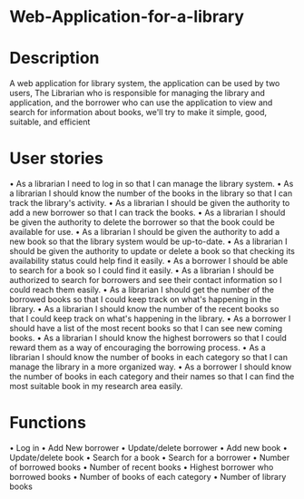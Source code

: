 # Web-Application-for-a-library


# Description
A web application for library system, the application can be used by two users, The Librarian who is responsible for managing the library and application, and the borrower who can use the application to view and search for information about books, we'll try to make it simple, good, suitable, and efficient  

# User stories

•	As a librarian I need to log in so that I can manage the library system.
•	As a librarian I should know the number of the books in the library so that I can track the library's activity.
•	As a librarian I should be given the authority to add a new borrower so that I can track the books.
•	As a librarian I should be given the authority to delete the borrower so that the book could be available for use.
•	As a librarian I should be given the authority to add a new book so that the library system would be up-to-date.
•	As a librarian I should be given the authority to update or delete a book so that checking its availability status could help find it easily.
•	As a borrower I should be able to search for a book so I could find it easily.
•	As a librarian I should be authorized to search for borrowers and see their contact information so I could reach them easily.
•	As a librarian I should get the number of the borrowed books so that I could keep track on what's happening in the library.
•	As a librarian I should know the number of the recent books so that I could keep track on what's happening in the library.
•	As a borrower I should have a list of the most recent books so that I can see new coming books.
•	 As a librarian I should know the highest borrowers so that I could reward them as a way of encouraging the borrowing process.
•	As a librarian I should know the number of books in each category so that I can manage the library in a more organized way.
•	As a borrower I should know the number of books in each category and their names so that I can find the most suitable book in my research area easily.

# Functions
•	Log in 
•	Add New borrower
•	Update/delete borrower
•	Add new book
•	Update/delete book
•	Search for a book
•	Search for a borrower
•	Number of borrowed books
•	Number of recent books
•	Highest borrower who borrowed books
•	Number of books of each category 
•	Number of library books

